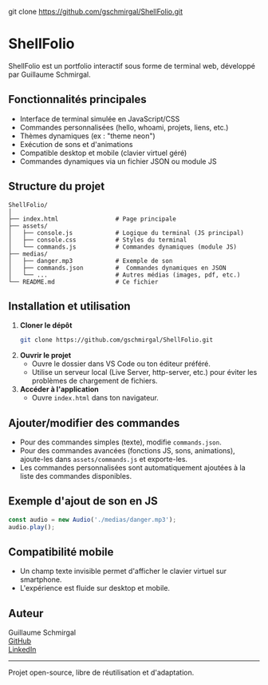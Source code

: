 git clone https://github.com/gschmirgal/ShellFolio.git

# ShellFolio

ShellFolio est un portfolio interactif sous forme de terminal web, développé par Guillaume Schmirgal.

## Fonctionnalités principales
- Interface de terminal simulée en JavaScript/CSS
- Commandes personnalisées (hello, whoami, projets, liens, etc.)
- Thèmes dynamiques (ex : "theme neon")
- Exécution de sons et d'animations
- Compatible desktop et mobile (clavier virtuel géré)
- Commandes dynamiques via un fichier JSON ou module JS

## Structure du projet

```
ShellFolio/
│
├── index.html                # Page principale
├── assets/
│   ├── console.js            # Logique du terminal (JS principal)
│   ├── console.css           # Styles du terminal
│   └── commands.js           # Commandes dynamiques (module JS)
├── medias/
│   ├── danger.mp3            # Exemple de son
│   ├── commands.json         #  Commandes dynamiques en JSON
│   └── ...                   # Autres médias (images, pdf, etc.)
└── README.md                 # Ce fichier
```

## Installation et utilisation

1. **Cloner le dépôt**
	```bash
	git clone https://github.com/gschmirgal/ShellFolio.git
	```
2. **Ouvrir le projet**
	- Ouvre le dossier dans VS Code ou ton éditeur préféré.
	- Utilise un serveur local (Live Server, http-server, etc.) pour éviter les problèmes de chargement de fichiers.
3. **Accéder à l'application**
	- Ouvre `index.html` dans ton navigateur.

## Ajouter/modifier des commandes
- Pour des commandes simples (texte), modifie `commands.json`.
- Pour des commandes avancées (fonctions JS, sons, animations), ajoute-les dans `assets/commands.js` et exporte-les.
- Les commandes personnalisées sont automatiquement ajoutées à la liste des commandes disponibles.

## Exemple d'ajout de son en JS
```js
const audio = new Audio('./medias/danger.mp3');
audio.play();
```

## Compatibilité mobile
- Un champ texte invisible permet d'afficher le clavier virtuel sur smartphone.
- L'expérience est fluide sur desktop et mobile.

## Auteur
Guillaume Schmirgal  
[GitHub](https://github.com/gschmirgal)  
[LinkedIn](https://www.linkedin.com/in/schmirgal/)

---
Projet open-source, libre de réutilisation et d'adaptation.
